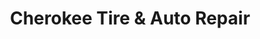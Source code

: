 ---
title: "Cherokee Tire & Auto Repair"
url: /cherokee/cherokee-tire-und-auto-repair/
shop: Autowerkstatt
---
